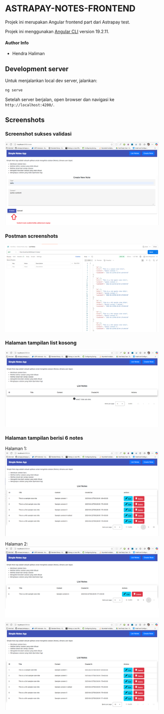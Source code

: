# ASTRAPAY-NOTES-FRONTEND

Projek ini merupakan Angular frontend part dari Astrapay test.

Projek ini menggunakan [Angular CLI](https://github.com/angular/angular-cli) version 19.2.11.

#### Author Info
- Hendra Haliman

## Development server

Untuk menjalankan local dev server, jalankan:

```bash
ng serve
```

Setelah server berjalan, open browser dan navigasi ke `http://localhost:4200/`. 

## Screenshots

### Screenshot sukses validasi

![Sukses validasi](pics/validasi.png)

### Postman screenshots

![List Notes](pics/list_notes.png)

### Halaman tampilan list kosong

![List kosong](pics/empty.png)

### Halaman tampilan berisi 6 notes

Halaman 1:
![Tampilan berisi 6 notes, page 1](pics/six_1.png)

Halaman 2:
![Tampilan berisi 6 notes, page 2](pics/six_2.png)


![Tampilan berisi 6 notes](pics/six.png)

